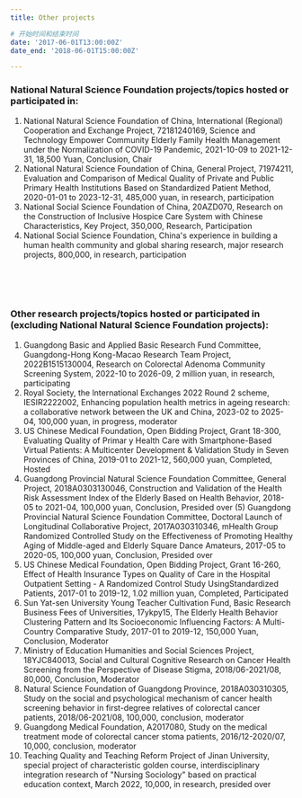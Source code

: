 ```yaml
---
title: Other projects

# 开始时间和结束时间
date: '2017-06-01T13:00:00Z'
date_end: '2018-06-01T15:00:00Z'

---
```




### National Natural Science Foundation projects/topics hosted or participated in:
1. National Natural Science Foundation of China, International (Regional) Cooperation and Exchange Project, 72181240169, Science and Technology Empower Community Elderly Family Health Management under the Normalization of COVID-19 Pandemic, 2021-10-09 to 2021-12-31, 18,500 Yuan, Conclusion, Chair
2. National Natural Science Foundation of China, General Project, 71974211, Evaluation and Comparison of Medical Quality of Private and Public Primary Health Institutions Based on Standardized Patient Method, 2020-01-01 to 2023-12-31, 485,000 yuan, in research, participation
3. National Social Science Foundation of China, 20AZD070, Research on the Construction of Inclusive Hospice Care System with Chinese Characteristics, Key Project, 350,000, Research, Participation
4. National Social Science Foundation, China's experience in building a human health community and global sharing research, major research projects, 800,000, in research, participation
<br>
<br>
<br>

### Other research projects/topics hosted or participated in (excluding National Natural Science Foundation projects):
1. Guangdong Basic and Applied Basic Research Fund Committee, Guangdong-Hong Kong-Macao Research Team Project, 2022B1515130004, Research on Colorectal Adenoma Community Screening System, 2022-10 to 2026-09, 2 million yuan, in research, participating
2. Royal Society, the lnternational Exchanges 2022 Round 2 scheme, IESIR2222002, Enhancing population health metrics in ageing research: a collaborative network between the UK and China, 2023-02 to 2025-04, 100,000 yuan, in progress, moderator
3. US Chinese Medical Foundation, Open Bidding Project, Grant 18-300, Evaluating Quality of Primar y Health Care with Smartphone-Based Virtual Patients: A Multicenter Development & Validation Study in Seven Provinces of China, 2019-01 to 2021-12, 560,000 yuan, Completed, Hosted
4. Guangdong Provincial Natural Science Foundation Committee, General Project, 2018A0303130046, Construction and Validation of the Health Risk Assessment Index of the Elderly Based on Health Behavior, 2018-05 to 2021-04, 100,000 yuan, Conclusion, Presided over (5) Guangdong Provincial Natural Science Foundation Committee, Doctoral Launch of Longitudinal Collaborative Project, 2017A030310346, mHealth Group Randomized Controlled Study on the Effectiveness of Promoting Healthy Aging of Middle-aged and Elderly Square Dance Amateurs, 2017-05 to 2020-05, 100,000 yuan, Conclusion, Presided over
5. US Chinese Medical Foundation, Open Bidding Project, Grant 16-260, Effect of Health Insurance Types on Quality of Care in the Hospital Outpatient Setting - A Randomized Control Study UsingStandardized Patients, 2017-01 to 2019-12, 1.02 million yuan, Completed, Participated
6. Sun Yat-sen University Young Teacher Cultivation Fund, Basic Research Business Fees of Universities, 17ykpy15, The Elderly Health Behavior Clustering Pattern and Its Socioeconomic Influencing Factors: A Multi-Country Comparative Study, 2017-01 to 2019-12, 150,000 Yuan, Conclusion, Moderator
7. Ministry of Education Humanities and Social Sciences Project, 18YJC840013, Social and Cultural Cognitive Research on Cancer Health Screening from the Perspective of Disease Stigma, 2018/06-2021/08, 80,000, Conclusion, Moderator
8. Natural Science Foundation of Guangdong Province, 2018A030310305, Study on the social and psychological mechanism of cancer health screening behavior in first-degree relatives of colorectal cancer patients, 2018/06-2021/08, 100,000, conclusion, moderator
9. Guangdong Medical Foundation, A2017080, Study on the medical treatment mode of colorectal cancer stoma patients, 2016/12-2020/07, 10,000, conclusion, moderator
10. Teaching Quality and Teaching Reform Project of Jinan University, special project of characteristic golden course, interdisciplinary integration research of "Nursing Sociology" based on practical education context, March 2022, 10,000, in research, presided over

<!--more-->
